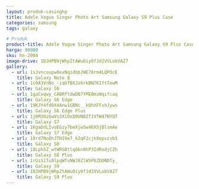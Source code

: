 ```yaml
---
layout: produk-casinghp
title: Adele Vogue Singer Photo Art Samsung Galaxy S9 Plus Case
categories: samsung
tags: galaxy

# Produk
product-title: Adele Vogue Singer Photo Art Samsung Galaxy S9 Plus Case
harga: 90000
sku: hn-2004
image-drive: 1DJHPB9jWhpZtAWuOiy0fJd2VVLobVAZ7
gallery:
  - url: 1sJvncoupw8exNqidbbJWE76rm4LQPOcE
    title: Galaxy Note 8
  - url: 1c0A3VnNo_-iqGfBXJs6rkBN7KIftTewM
    title: Galaxy S6
  - url: 1gaCxqwy_CABRftdwDB7YMEBmzWqifcaq
    title: Galaxy S6 Edge
  - url: 19KJY4fd0X4Anw1GBNc__kQhXFFxhJyws
    title: Galaxy S6 Edge Plus
  - url: 1j8M3OzGwVs3XiOxQ0UN8Zf1VTW47NYQT
    title: Galaxy S7
  - url: 1KgaDdLIvoEGzy7bmXjwSw46XSjBlsmAe
    title: Galaxy S7 Edge
  - url: 18rd7No8hJTHI9e7_k2qF2cjk0opvzvbS
    title: Galaxy S8
  - url: 18Lph5Z_wtWRSBtlqOkn0hP3IdRsdjCZh
    title: Galaxy S8 Plus
  - url: 1rUiS1Tu8lpqWTsNWJ0ZlW5P6ZDONDTy_
    title: Galaxy S9
  - url: 1DJHPB9jWhpZtAWuOiy0fJd2VVLobVAZ7
    title: Galaxy S9 Plus
---
```

